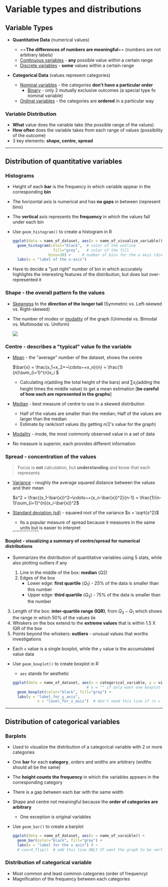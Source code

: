 # Variable types and distributions

## Variable Types

- **Quantitative Data** (numerical values)
  - ==**The differences of numbers are meaningful**== (numbers are not arbitrary labels)
  - <u>Continuous variables</u> - **any** possible value within a certain range
  - <u>Discrete variables</u> - **some** values within a certain range

- **Categorical Data** (values represent categories)
  - <u>Nominal variables</u> - the categories **don't have a particular order**
    - <u>Binary</u> - only 2 mutually exclusive outcomes (a special type fo nominal variable)
  - <u>Ordinal variables</u> - the categories are **ordered** in a particular way

### Variable Distribution

- **What** value does the variable take (the possible range of the values)
- **How often** does the variable takes from each range of values (possibility of the outcome)
- 3 key elements: **shape, centre, spread**

---

## Distribution of quantitative variables

### Histograms

- Height of each **bar** is the frequency in which variable appear in the corresponding **bin**

- The horizontal axis is numerical and has **no gaps** in between (represent bins)

- The **vertical** axis represents the **frequency** in which the values fall under each bin

- Use `geom_histogram()` to create a histogram in R

  ```R
  ggplot(data = name_of_dataset, aes(x = name_of_visualize_variable)) +
  	goem_histogram(color="black",  # color of the outline
                    fill="grey",   # color of the fill
                  bins=30) +     # number of bins for the x axis (divide by 30 here)
  	labs(x = "label of the x-axis")
  ```

- Have to decide a "just right" number of bin in which accurately highlights the interesting features of the distribution, but does but over-represented it

### Shape - the overall pattern fo the values

- <u>Skewness</u> to the **direction of the longer tail** (Symmetric vs. Left-skewed vs. Right-skewed)

- The number of modes or <u>modality</u> of the graph (Unimodal vs. Bimodal vs. Multimodal vs. Uniform)

  ![](http://mathcenter.oxford.emory.edu/site/math117/shapeCenterAndSpread/shapesOfDistributions.jpg)

### Centre - describes a "typical" value fo the variable

- <u>Mean</u> - the "average" number of the dataset, shows the centre

  $\bar{x} = \frac{x_1+x_2+~\cdots~+x_n}{n} = \frac{1}{n}\sum_{i=1}^{n}x_i   $

  - Calculating $n$(adding the total height of the bars) and $\sum_{}x_i$(adding the height times the middle value) to get a mean estimation [**be careful of how each are represented in the graphs**]

- <u>Median</u> - best measure of centre to use in a skewed distribution

  - Half of the values are smaller than the median; Half of the values are larger than the median
  - Estimate by rank/sort values (by getting $n/2$'s value for the graph)
  
- <u>Modality</u> - mode, the most commonly observed value in a set of data

- No measure is superior, each provides different information

### Spread - concentration of the values

> Focus is **not** calculation, but **understanding** and know that each represents

- <u>Variance</u> - roughly the average squared distance between the values and their mean

  $s^2 = \frac{(x_1-\bar{x})^2~\cdots~+(x_n-\bar{x})^2}{n-1} = \frac{1}{n-1}\sum_{i=1}^{n}(x_i-\bar{x})^2$

- <u>Standard deviation (sd)</u> - squared root of the variance $s = \sqrt{s^2}$

  - Its a popular measure of spread because it measures in the same units but is easier to interpret

  <img src="https://tva1.sinaimg.cn/large/008eGmZEly1gmqsrp9yhjj30y00ge0vo.jpg" alt="Screen Shot 2021-01-17 at 03.58.35" style="zoom: 33%;" />

#### **Boxplot** - visualizing a summary of centre/spread for numerical distributions

- Summarizes the distribution of quantitative variables using 5 stats, while also plotting outliers if  any

  1. Line in the middle of the box: **median** ($Q2$)
  2. Edges of the box 
     - Lower edge: **first quartile** ($Q_1$) - 25% of the data is smaller than this number
     - Upper edge: **third quartile** ($Q_3$) - 75% of the data is smaller than the number
3. Length of the box: **inter-quartile range (IQR)**, from $Q_3 - Q_1$ which shows the range in which 50% of the values lie
  4. Whiskers on the box extend to the **extreme values** that is within $1.5$ X IQR of the box
  5. Points beyond the whiskers: **outliers** - unusual values that worths investigations

- Each `x` value is a single boxplot, while the `y` value is the accumulated value data

- Use `geom_boxplot()` to create boxplot in R

  - `aes` stands for aesthetic
  
  ```R
  ggplot(data = name_of_dataset, aes(x = categorical_variable, y = visual_variables)) + 
                                   # x = "" if only want one boxplot
  	geom_boxplot(color="black", fill="grey") + 
  	labs(y = "label_for_y_axis", 
         	 x = "lavel_for_x_axis")  # don't need this line if (x = "")
  ```

---

## Distribution of categorical variables

### Barplots

- Used to visualize the distribution of a categorical variable with 2 or more categories

- One **bar** for each **category**, orders and widths are arbitrary (widths should all be the same)

- The **height counts the frequency** in which the variables appears in the corresponding category

- There is a gap between each bar with the same width

- Shape and centre not meaningful because the **order of categories are arbitrary**

  - One exception is original variables

- Use `geom_bar()` to create a barplot

  ```R
  ggplot(data = name_of_dataset, aes(x = name_of_varaible)) + 
  	geom_bar(color="black", fill="grey") + 
  	labs(x = "label for the x axis") # + 
  	# coord_flip()  # add this line ONLY IF want the graph to be vertical
  ```

### Distribution of categorical variable

- Most common and least common categories (order of frequency)
- Magnification of the frequency between each categories